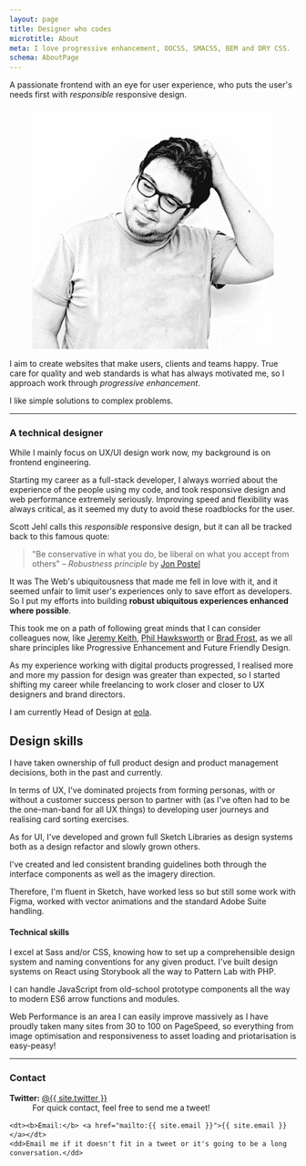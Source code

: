 ```yaml
---
layout: page
title: Designer who codes
microtitle: About
meta: I love progressive enhancement, OOCSS, SMACSS, BEM and DRY CSS.
schema: AboutPage
---
```


<p class="c-intro">A passionate frontend with an eye for user experience, who puts the user's needs first with <em>responsible</em> responsive design.</p>

<figure class="c-jaime">
	<picture>
		<source srcset="/images/jaime-caballero-small.png 270w" media="(max-width: 40em)">
		<img src="/images/jaime-caballero.png" alt="Jaime Caballero - Photo">
	</picture>
</figure>

I aim to create websites that make users, clients and teams happy. True care for quality and web standards is what has always motivated me, so I approach work through _progressive enhancement_.

I like simple solutions to complex problems.

---

### A technical designer

While I mainly focus on UX/UI design work now, my background is on frontend engineering.

Starting my career as a full-stack developer, I always worried about the experience of the people using my code, and took responsive design and web performance extremely seriously. Improving speed and flexibility was always critical, as it seemed my duty to avoid these roadblocks for the user.

Scott Jehl calls this _responsible_ responsive design, but it can all be tracked back to this famous quote:

> "Be conservative in what you do, be liberal on what you accept from others"
> – _Robustness principle_ by [Jon Postel](https://tools.ietf.org/html/rfc1122#page-12)

It was The Web's ubiquitousness that made me fell in love with it, and it seemed unfair to limit user's experiences only to save effort as developers. So I put my efforts into building **robust ubiquitous experiences enhanced where possible**.

This took me on a path of following great minds that I can consider colleagues now, like [Jeremy Keith](https://adactio.com/), [Phil Hawksworth](https://www.hawksworx.com/) or [Brad Frost](https://bradfrost.com), as we all share principles like Progressive Enhancement and Future Friendly Design.

As my experience working with digital products progressed, I realised more and more my passion for design was greater than expected, so I started shifting my career while freelancing to work closer and closer to UX designers and brand directors.

I am currently Head of Design at [eola](https://eola.co).

## Design skills

I have taken ownership of full product design and product management decisions, both in the past and currently.

In terms of UX, I've dominated projects from forming personas, with or without a customer success person to partner with (as I've often had to be the one-man-band for all UX things) to developing user journeys and realising card sorting exercises.

As for UI, I've developed and grown full Sketch Libraries as design systems both as a design refactor and slowly grown others.

I've created and led consistent branding guidelines both through the interface components as well as the imagery direction.

Therefore, I'm fluent in Sketch, have worked less so but still some work with Figma, worked with vector animations and the standard Adobe Suite handling.

#### Technical skills

I excel at Sass and/or CSS, knowing how to set up a comprehensible design system and naming conventions for any given product. I've built design systems on React using Storybook all the way to Pattern Lab with PHP.

I can handle JavaScript from old-school prototype components all the way to modern ES6 arrow functions and modules.

Web Performance is an area I can easily improve massively as I have proudly taken many sites from 30 to 100 on PageSpeed, so everything from image optimisation and responsiveness to asset loading and priotarisation is easy-peasy!

---

### Contact

<dl class="c-deflist">
    <dt><b>Twitter:</b> <a href="https://twitter.com/{{site.twitter}}">@{{ site.twitter }}</a></dt>
    <dd>For quick contact, feel free to send me a tweet!</dd>

    <dt><b>Email:</b> <a href="mailto:{{ site.email }}">{{ site.email }}</a></dt>
    <dd>Email me if it doesn't fit in a tweet or it's going to be a long conversation.</dd>

</dl>
